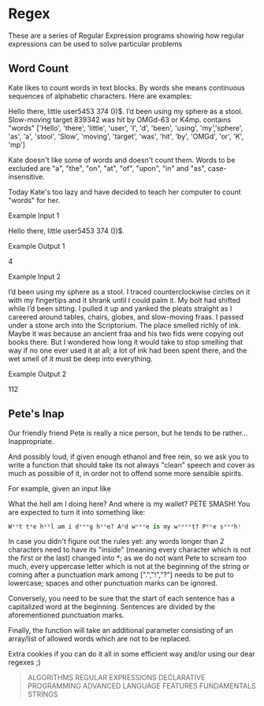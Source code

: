 # Regex

These are a series of Regular Expression programs showing how regular expressions can be used to solve particular problems

## Word Count

Kate likes to count words in text blocks. By words she means continuous sequences of alphabetic characters. Here are examples:

Hello there, little user5453 374 ())$. I’d been using my sphere as a stool. Slow-moving target 839342 was hit by OMGd-63 or K4mp. contains "words" ['Hello', 'there', 'little', 'user', 'I', 'd', 'been', 'using', 'my','sphere', 'as', 'a', 'stool', 'Slow', 'moving', 'target', 'was', 'hit', 'by', 'OMGd', 'or', 'K', 'mp']

Kate doesn't like some of words and doesn't count them. Words to be excluded are "a", "the", "on", "at", "of", "upon", "in" and "as", case-insensitive.

Today Kate's too lazy and have decided to teach her computer to count "words" for her.

Example Input 1

Hello there, little user5453 374 ())$.

Example Output 1

4

Example Input 2

I’d been using my sphere as a stool. I traced counterclockwise circles on it with my fingertips and it shrank until I could palm it. My bolt had shifted while I’d been sitting. I pulled it up and yanked the pleats straight as I careered around tables, chairs, globes, and slow-moving fraas. I passed under a stone arch into the Scriptorium. The place smelled richly of ink. Maybe it was because an ancient fraa and his two fids were copying out books there. But I wondered how long it would take to stop smelling that way if no one ever used it at all; a lot of ink had been spent there, and the wet smell of it must be deep into everything.

Example Output 2

112

## Pete's Inap

Our friendly friend Pete is really a nice person, but he tends to be rather... Inappropriate.

And possibly loud, if given enough ethanol and free rein, so we ask you to write a function that should take its not always "clean" speech and cover as much as possible of it, in order not to offend some more sensible spirits.

For example, given an input like

What the hell am I doing here? And where is my wallet? PETE SMASH!
You are expected to turn it into something like:

```python
W**t t*e h**l am i d***g h**e? A*d w***e is my w****t? P**e s***h!
```

In case you didn't figure out the rules yet: any words longer than 2 characters need to have its "inside" (meaning every character which is not the first or the last) changed into *; as we do not want Pete to scream too much, every uppercase letter which is not at the beginning of the string or coming after a punctuation mark among [".","!","?"] needs to be put to lowercase; spaces and other punctuation marks can be ignored.

Conversely, you need to be sure that the start of each sentence has a capitalized word at the beginning. Sentences are divided by the aforementioned punctuation marks.

Finally, the function will take an additional parameter consisting of an array/list of allowed words which are not to be replaced.

Extra cookies if you can do it all in some efficient way and/or using our dear regexes ;)

> ALGORITHMS REGULAR EXPRESSIONS DECLARATIVE PROGRAMMING ADVANCED LANGUAGE FEATURES FUNDAMENTALS STRINGS